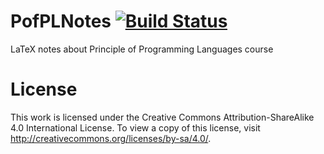 # PofPLNotes [![Build Status](https://travis-ci.org/korut94/PofPLNotes.svg?branch=master)](https://travis-ci.org/korut94/PofPLNotes)
LaTeX notes about Principle of Programming Languages course

# License
This work is licensed under the Creative Commons Attribution-ShareAlike 4.0
International License. To view a copy of this license, visit
http://creativecommons.org/licenses/by-sa/4.0/.
